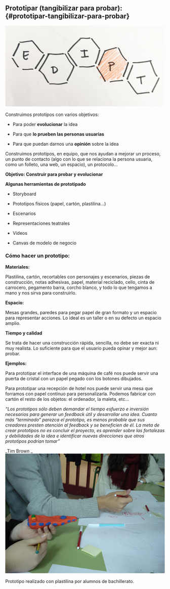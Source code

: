 ## Prototipar (tangibilizar para probar): {#prototipar-tangibilizar-para-probar}

![](/images/image29.jpg)

Construimos prototipos con varios objetivos:

- Para poder **evolucionar** la idea

- Para que **lo prueben las personas usuarias**

- Para que puedan darnos una **opinión** sobre la idea

Construimos prototipos, en equipo, que nos ayudan a mejorar un proceso, un punto de contacto (algo con lo que se relaciona la persona usuaria, como un folleto, una web, un espacio), un protocolo…

**Objetivo: Construir para probar y evolucionar**

**Algunas herramientas de prototipado**

- Storyboard

- Prototipos físicos (papel, cartón, plastilina…)

- Escenarios

- Representaciones teatrales

- Vídeos

- Canvas de modelo de negocio

### Cómo hacer un prototipo:

**Materiales:**

Plastilina, cartón, recortables con personajes y escenarios, piezas de construcción, notas adhesivas, papel, material reciclado, cello, cinta de carrocero, pegamento barra, corcho blanco, y todo lo que tengamos a mano y nos sirva para construirlo.

**Espacio:**

Mesas grandes, paredes para pegar papel de gran formato y un espacio para representar acciones. Lo ideal es un taller o en su defecto un espacio amplio.

**Tiempo y calidad**

Se trata de hacer una construcción rápida, sencilla, no debe ser exacta ni muy realista. Lo suficiente para que el usuario pueda opinar y mejor aun: probar.

**Ejemplos:**

Para prototipar el interface de una máquina de café nos puede servir una puerta de cristal con un papel pegado con los botones dibujados.

Para prototipar una recepción de hotel nos puede servir una mesa que forramos con papel contínuo para personalizarla. Podemos fabricar con cartón el resto de los objetos: el ordenador, la maleta, etc…

_“Los prototipos sólo deben demandar el tiempo esfuerzo e inversión necesarios para generar un feedback útil y desarrollar una idea. Cuanto más “terminado” parezca el prototipo, es menos probable que sus creadores presten atención al feedback y se beneficien de él. La meta de crear prototipos no es concluir el proyecto, es aprender sobre las fortalezas y debilidades de la idea e identificar nuevas direcciones que otros prototipos podrían tomar”_

_Tim Brown
_
![](/images/image35.jpg)

Prototipo realizado con plastilina por alumnos de bachillerato.


